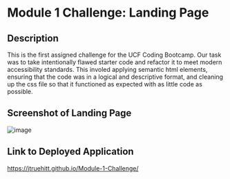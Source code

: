 # Module 1 Challenge: Landing Page

## Description

This is the first assigned challenge for the UCF Coding Bootcamp. Our task was to take intentionally flawed starter code and refactor it to meet modern accessibility standards. This involed applying semantic html elements, ensuring that the code was in a logical and descriptive format, and cleaning up the css file so that it functioned as expected with as little code as possible.

## Screenshot of Landing Page

![image](https://user-images.githubusercontent.com/121977575/219906946-a0b160c6-d362-4642-bf4e-cc3045830256.png)

## Link to Deployed Application

https://jtruehitt.github.io/Module-1-Challenge/

